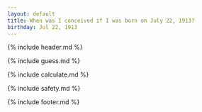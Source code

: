 ```yaml
---
layout: default
title: When was I conceived if I was born on July 22, 1913?
birthday: Jul 22, 1913
---
```


{% include header.md %}

{% include guess.md %}

{% include calculate.md %}

{% include safety.md %}

{% include footer.md %}



